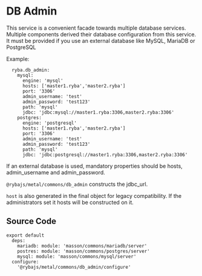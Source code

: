 
# DB Admin

This service is a convenient facade towards multiple database services. Multiple
components derived their database configuration from this service. It must be 
provided if you use an external database like MySQL, MariaDB or PostgreSQL

Example:
```
  ryba.db_admin:
    mysql:
      engine: 'mysql'
      hosts: ['master1.ryba','master2.ryba']
      port: '3306'
      admin_username: 'test'
      admin_password: 'test123'
      path: 'mysql'
      jdbc: 'jdbc:mysql://master1.ryba:3306,master2.ryba:3306'
    postgres:
      engine: 'postgresql'
      hosts: ['master1.ryba','master2.ryba']
      port: '3306'
      admin_username: 'test'
      admin_password: 'test123'
      path: 'mysql'
      jdbc: 'jdbc:postgresql://master1.ryba:3306,master2.ryba:3306'
```

If an external database is used, mandatory properties should be hosts,
admin\_username and admin\_password.

`@rybajs/metal/commons/db_admin` constructs the jdbc_url.

`host` is also generated in the final object for legacy compatibility. If the administrators
set it hosts will be constructed on it.

## Source Code

    export default
      deps:
        mariadb: module: 'masson/commons/mariadb/server'
        postres: module: 'masson/commons/postgres/server'
        mysql: module: 'masson/commons/mysql/server'
      configure:
        '@rybajs/metal/commons/db_admin/configure'
